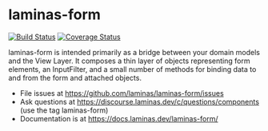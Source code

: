 # laminas-form

[![Build Status](https://travis-ci.org/laminas/laminas-form.svg?branch=master)](https://travis-ci.org/laminas/laminas-form)
[![Coverage Status](https://coveralls.io/repos/github/laminas/laminas-form/badge.svg?branch=master)](https://coveralls.io/github/laminas/laminas-form?branch=master)

laminas-form is intended primarily as a bridge between your domain models and
the View Layer. It composes a thin layer of objects representing form elements,
an InputFilter, and a small number of methods for binding data to and from the
form and attached objects.

- File issues at https://github.com/laminas/laminas-form/issues
- Ask questions at https://discourse.laminas.dev/c/questions/components
  (use the tag laminas-form)
- Documentation is at https://docs.laminas.dev/laminas-form/
